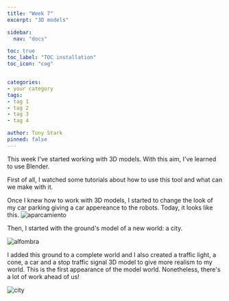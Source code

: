```yaml
---
title: "Week 7"
excerpt: "3D models"

sidebar:
  nav: "docs"

toc: true
toc_label: "TOC installation"
toc_icon: "cog"


categories:
- your category
tags:
- tag 1
- tag 2
- tag 3
- tag 4

author: Tony Stark
pinned: false
---
```


This week I've started working with 3D models. With this aim, I've learned to use Blender. 

First of all, I watched some tutorials about how to use this tool and what can we make with it.

Once I knew how to work with 3D models, I started to change the look of my car parking giving a car appereance to the robots.
Today, it looks like this.
![aparcamiento](https://user-images.githubusercontent.com/52928749/67424285-25f30200-f5d6-11e9-91ee-b37545420665.png)

Then, I started with the ground's model of a new world: a city.

![alfombra](https://user-images.githubusercontent.com/52928749/67424531-9568f180-f5d6-11e9-90bd-7d49cdbf8897.jpg)

I added this ground to a complete world and I also created a traffic light, a cone, a car and a stop traffic signal 3D model to give more realism to my world.
This is the first appearance of the model world. Nonetheless, there's a lot of work ahead of us!

![city](https://user-images.githubusercontent.com/52928749/67423941-787fee80-f5d5-11e9-9245-5c8f4a147ea8.png)

